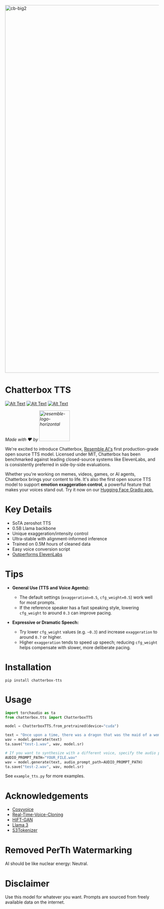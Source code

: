 
<img width="1200" alt="cb-big2" src="https://github.com/user-attachments/assets/bd8c5f03-e91d-4ee5-b680-57355da204d1" />

# Chatterbox TTS

[![Alt Text](https://img.shields.io/badge/listen-demo_samples-blue)](https://resemble-ai.github.io/chatterbox_demopage/)
[![Alt Text](https://huggingface.co/datasets/huggingface/badges/resolve/main/open-in-hf-spaces-sm.svg)](https://huggingface.co/spaces/ResembleAI/Chatterbox)
[![Alt Text](https://static-public.podonos.com/badges/insight-on-pdns-sm-dark.svg)](https://podonos.com/resembleai/chatterbox)

_Made with ♥️ by <img width="100" alt="resemble-logo-horizontal" src="https://github.com/user-attachments/assets/35cf756b-3506-4943-9c72-c05ddfa4e525" />_

We're excited to introduce Chatterbox, [Resemble AI's](https://resemble.ai) first production-grade open source TTS model. Licensed under MIT, Chatterbox has been benchmarked against leading closed-source systems like ElevenLabs, and is consistently preferred in side-by-side evaluations.

Whether you're working on memes, videos, games, or AI agents, Chatterbox brings your content to life. It's also the first open source TTS model to support **emotion exaggeration control**, a powerful feature that makes your voices stand out. Try it now on our [Hugging Face Gradio app.](https://huggingface.co/spaces/ResembleAI/Chatterbox)


# Key Details
- SoTA zeroshot TTS
- 0.5B Llama backbone
- Unique exaggeration/intensity control
- Ultra-stable with alignment-informed inference
- Trained on 0.5M hours of cleaned data
- Easy voice conversion script
- [Outperforms ElevenLabs](https://podonos.com/resembleai/chatterbox)

# Tips
- **General Use (TTS and Voice Agents):**
  - The default settings (`exaggeration=0.5`, `cfg_weight=0.5`) work well for most prompts.
  - If the reference speaker has a fast speaking style, lowering `cfg_weight` to around `0.3` can improve pacing.

- **Expressive or Dramatic Speech:**
  - Try lower `cfg_weight` values (e.g. `~0.3`) and increase `exaggeration` to around `0.7` or higher.
  - Higher `exaggeration` tends to speed up speech; reducing `cfg_weight` helps compensate with slower, more deliberate pacing.


# Installation
```
pip install chatterbox-tts
```


# Usage
```python
import torchaudio as ta
from chatterbox.tts import ChatterboxTTS

model = ChatterboxTTS.from_pretrained(device="cuda")

text = "Once upon a time, there was a dragon that was the maid of a woman. Her name was Tohru."
wav = model.generate(text)
ta.save("test-1.wav", wav, model.sr)

# If you want to synthesize with a different voice, specify the audio prompt
AUDIO_PROMPT_PATH="YOUR_FILE.wav"
wav = model.generate(text, audio_prompt_path=AUDIO_PROMPT_PATH)
ta.save("test-2.wav", wav, model.sr)
```
See `example_tts.py` for more examples.

# Acknowledgements
- [Cosyvoice](https://github.com/FunAudioLLM/CosyVoice)
- [Real-Time-Voice-Cloning](https://github.com/CorentinJ/Real-Time-Voice-Cloning)
- [HiFT-GAN](https://github.com/yl4579/HiFTNet)
- [Llama 3](https://github.com/meta-llama/llama3)
- [S3Tokenizer](https://github.com/xingchensong/S3Tokenizer)

# Removed PerTh Watermarking

AI should be like nuclear energy: Neutral.

# Disclaimer
Use this model for whatever you want. Prompts are sourced from freely available data on the internet.
